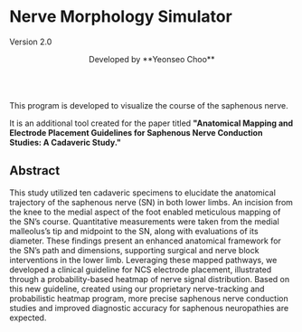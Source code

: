 # Nerve Morphology Simulator 
Version 2.0
<div align="center">
Developed by **Yeonseo Choo**
</div>
</br>
</br>
</br>

This program is developed to visualize the course of the saphenous nerve.  

It is an additional tool created for the paper titled **"Anatomical Mapping and Electrode Placement Guidelines for Saphenous Nerve Conduction Studies: A Cadaveric Study."**

## Abstract
This study utilized ten cadaveric specimens to elucidate the anatomical trajectory of the saphenous nerve (SN) in both lower limbs. An incision from the knee to the medial aspect of the foot enabled meticulous mapping of the SN’s course. Quantitative measurements were taken from the medial malleolus’s tip and midpoint to the SN, along with evaluations of its diameter. These findings present an enhanced anatomical framework for the SN’s path and dimensions, supporting surgical and nerve block interventions in the lower limb. Leveraging these mapped pathways, we developed a clinical guideline for NCS electrode placement, illustrated through a probability-based heatmap of nerve signal distribution. Based on this new guideline, created using our proprietary nerve-tracking and probabilistic heatmap program, more precise saphenous nerve conduction studies and improved diagnostic accuracy for saphenous neuropathies are expected.